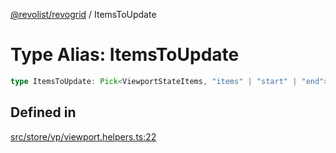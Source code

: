 [@revolist/revogrid](README.md) / ItemsToUpdate

# Type Alias: ItemsToUpdate

```ts
type ItemsToUpdate: Pick<ViewportStateItems, "items" | "start" | "end">;
```

## Defined in

[src/store/vp/viewport.helpers.ts:22](https://github.com/revolist/revogrid/blob/e3c4d102f429c82d34023490b300d210ef8d9573/src/store/vp/viewport.helpers.ts#L22)
